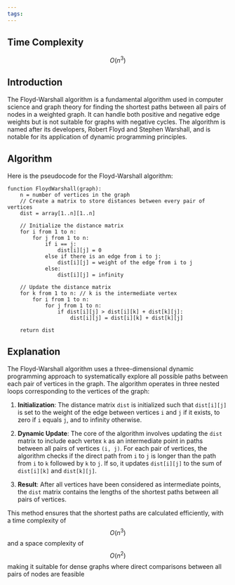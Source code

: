 ```yaml
---
tags:
---
```

## Time Complexity

$$ O(n^3) $$ 
## Introduction

The Floyd-Warshall algorithm is a fundamental algorithm used in computer science and graph theory for finding the shortest paths between all pairs of nodes in a weighted graph. It can handle both positive and negative edge weights but is not suitable for graphs with negative cycles. The algorithm is named after its developers, Robert Floyd and Stephen Warshall, and is notable for its application of dynamic programming principles.

## Algorithm

Here is the pseudocode for the Floyd-Warshall algorithm:

```pseudo
function FloydWarshall(graph):
    n = number of vertices in the graph
    // Create a matrix to store distances between every pair of vertices
    dist = array[1..n][1..n]

    // Initialize the distance matrix
    for i from 1 to n:
        for j from 1 to n:
            if i == j:
                dist[i][j] = 0
            else if there is an edge from i to j:
                dist[i][j] = weight of the edge from i to j
            else:
                dist[i][j] = infinity

    // Update the distance matrix
    for k from 1 to n: // k is the intermediate vertex
        for i from 1 to n:
            for j from 1 to n:
                if dist[i][j] > dist[i][k] + dist[k][j]:
                    dist[i][j] = dist[i][k] + dist[k][j]

    return dist
```

## Explanation

The Floyd-Warshall algorithm uses a three-dimensional dynamic programming approach to systematically explore all possible paths between each pair of vertices in the graph. The algorithm operates in three nested loops corresponding to the vertices of the graph:

1. **Initialization**: The distance matrix `dist` is initialized such that `dist[i][j]` is set to the weight of the edge between vertices `i` and `j` if it exists, to zero if `i` equals `j`, and to infinity otherwise.

2. **Dynamic Update**: The core of the algorithm involves updating the `dist` matrix to include each vertex `k` as an intermediate point in paths between all pairs of vertices `(i, j)`. For each pair of vertices, the algorithm checks if the direct path from `i` to `j` is longer than the path from `i` to `k` followed by `k` to `j`. If so, it updates `dist[i][j]` to the sum of `dist[i][k]` and `dist[k][j]`.

3. **Result**: After all vertices have been considered as intermediate points, the `dist` matrix contains the lengths of the shortest paths between all pairs of vertices.

This method ensures that the shortest paths are calculated efficiently, with a time complexity of $$O(n^3)$$ and a space complexity of $$O(n^2)$$making it suitable for dense graphs where direct comparisons between all pairs of nodes are feasible